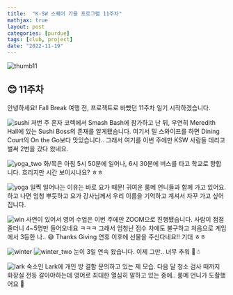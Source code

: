 ```yaml
---
title:  "K-SW 스퀘어 가을 프로그램 11주차"
mathjax: true
layout: post
categories: [purdue]
tags: [club, project]
date: "2022-11-19"
---
```


![thumb11](/assets/photos/eleven/thumb11.jpg)



## 😊 11주차

안녕하세요! Fall Break 여행 전, 프로젝트로 바빴던 11주차 일기 시작하겠습니다.

![sushi](/assets/photos/eleven/sushi.jpg)
저번 주 혼자 코렉에서 Smash Bash에 참가하고 난 뒤, 우연히 Meredith Hall에 있는 Sushi Boss의 존재를 알게됐습니다.
여기서 밀 스와이프를 하면 Dining Court의 On the Go보다 맛있습니다.. 그래서 여기를 이번 주에만 KSW 사람들 데리고 벌써 2번을 갔다 왔네요.

![yoga_two](/assets/photos/eleven/yoga_two.jpg)
화/목은 아침 5시 50분에 일어나, 6시 30분에 버스를 타고 학교로 향합니다. 흐리지만 시간 보이시나요? ㅎㅎ

![yoga](/assets/photos/eleven/yoga.jpg)
일찍 일어나는 이유는 바로 요가 때문! 귀여운 룸메 언니들과 함께 가고 있어요. 하고 나면 엄청 뿌듯하고 요가 강사님께서 우리 이름을 기억하고 계셔서 자꾸 가고 싶어집니다.

![win](/assets/photos/eleven/win.png)
사연이 있어서 영어 수업은 이번 주에만 ZOOM으로 진행됐습니다. 사람이 점점 줄더니 4~5명만 들어오네요 ㅋㅋㅋ 그래서 엄청난 점수 차에도 불구하고 처음으로 게임에서 3등한 나.. 😅 Thanks Giving 연휴 이후에 선물을 주신다네요!! 기대 ㅎㅎ

![winter](/assets/photos/eleven/winter.jpg)
![winter_two](/assets/photos/eleven/winter_two.jpg)
눈이 3일 연속 왔습니다. 이제 그만.. 너무 추워 🥶☃

![lark](/assets/photos/eleven/lark.jpg)
숙소인 Lark에 개인 방 결함 문의하고 있는 제 모습. 다음 달 청소 검사 때까지 화장실 전등 갈아야하는데 영어로 최대한 열심히 말하고 있는 중에.. 룸메 언니가 도촬했어요 📸